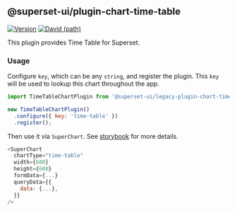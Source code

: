 ## @superset-ui/plugin-chart-time-table

[![Version](https://img.shields.io/npm/v/@superset-ui/plugin-time-table.svg?style=flat-square)](https://img.shields.io/npm/v/@superset-ui/plugin-chart-word-cloud.svg?style=flat-square)
[![David (path)](https://img.shields.io/david/apache-superset/superset-ui-plugins.svg?path=packages%2Fsuperset-ui-plugin-chart-time-table&style=flat-square)](https://david-dm.org/apache-superset/superset-ui-plugins?path=packages/superset-ui-plugin-chart-time-table)

This plugin provides Time Table for Superset.

### Usage

Configure `key`, which can be any `string`, and register the plugin. This `key` will be used to lookup this chart throughout the app.

```js
import TimeTableChartPlugin from '@superset-ui/legacy-plugin-chart-time-table';

new TimeTableChartPlugin()
  .configure({ key: 'time-table' })
  .register();
```

Then use it via `SuperChart`. See [storybook](https://apache-superset.github.io/superset-ui-plugins/?selectedKind=plugin-chart-time-table) for more details.

```js
<SuperChart
  chartType="time-table"
  width={600}
  height={600}
  formData={...}
  queryData={{
    data: {...},
  }}
/>
```